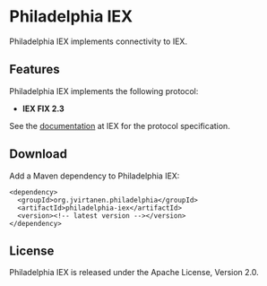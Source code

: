 Philadelphia IEX
================

Philadelphia IEX implements connectivity to IEX.


Features
--------

Philadelphia IEX implements the following protocol:

  - **IEX FIX 2.3**

See the [documentation][] at IEX for the protocol specification.

  [documentation]: https://iextrading.com/trading/documents/


Download
--------

Add a Maven dependency to Philadelphia IEX:

    <dependency>
      <groupId>org.jvirtanen.philadelphia</groupId>
      <artifactId>philadelphia-iex</artifactId>
      <version><!-- latest version --></version>
    </dependency>


License
-------

Philadelphia IEX is released under the Apache License, Version 2.0.
